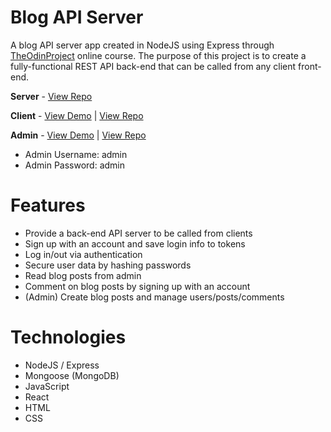 # Blog API Server

A blog API server app created in NodeJS using Express through [TheOdinProject](https://www.theodinproject.com) online course. The purpose of this project is to create a fully-functional REST API back-end that can be called from any client front-end.

**Server** - [View Repo](https://github.com/RedRaptor10/blog-api-server/)

**Client** - [View Demo](https://redraptor10.github.io/blog-api-client/) | [View Repo](https://github.com/RedRaptor10/blog-api-client/)

**Admin** - [View Demo](https://redraptor10.github.io/blog-api-admin/) | [View Repo](https://github.com/RedRaptor10/blog-api-admin/)

- Admin Username: admin
- Admin Password: admin

# Features

- Provide a back-end API server to be called from clients
- Sign up with an account and save login info to tokens
- Log in/out via authentication
- Secure user data by hashing passwords
- Read blog posts from admin
- Comment on blog posts by signing up with an account
- (Admin) Create blog posts and manage users/posts/comments

# Technologies

- NodeJS / Express
- Mongoose (MongoDB)
- JavaScript
- React
- HTML
- CSS